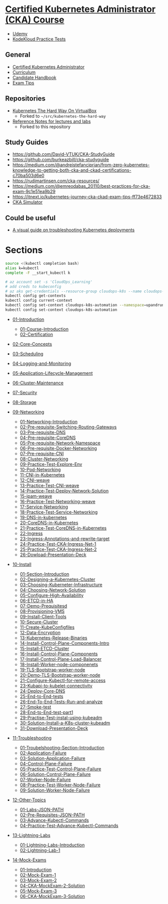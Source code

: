 # [Certified Kubernetes Administrator (CKA) Course](https://www.udemy.com/course/certified-kubernetes-administrator-with-practice-tests/)
* [Udemy](https://www.udemy.com/course/certified-kubernetes-administrator-with-practice-tests/)
* [KodeKloud Practice Tests](https://kodekloud.com/courses/enrolled/675080)

## General
* [Certified Kubernetes Administrator](https://www.cncf.io/certification/cka/)
* [Curriculum](https://github.com/cncf/curriculum)
* [Candidate Handbook](https://docs.linuxfoundation.org/tc-docs/certification/lf-candidate-handbook)
* [Exam Tips](https://docs.linuxfoundation.org/tc-docs/certification/tips-cka-and-ckad)

## Repositories
* [Kubernetes The Hard Way On VirtualBox](https://github.com/mmumshad/kubernetes-the-hard-way)
    * Forked to `~/src/kubernetes-the-hard-way`
* [Reference Notes for lectures and labs](https://github.com/kodekloudhub/certified-kubernetes-administrator-course)
    * Forked to this repository

## Study Guides
* https://github.com/David-VTUK/CKA-StudyGuide
* https://github.com/burkeazbill/cka-studyguide
* https://medium.com/@andreistefanciprian/from-zero-kubernetes-knowledge-to-getting-both-cka-and-ckad-certifications-c70ba503d6e0
* https://rudimartinsen.com/cka-resources/
* https://medium.com/@emreodabas_20110/best-practices-for-cka-exam-9c1e51ea9b29
* https://itnext.io/kubernetes-journey-cka-ckad-exam-tips-ff73e4672833
* [CKA Simulator](https://killer.sh/cka)

## Could be useful
* [A visual guide on troubleshooting Kubernetes deployments](https://learnk8s.io/troubleshooting-deployments)

# Sections

```bash
source <(kubectl completion bash)
alias k=kubectl
complete -F __start_kubectl k
```
```bash
# az account set -s 'CloudOps_Learning'
# add creds to kubeconfig
# az aks get-credentials --resource-group cloudops-k8s --name cloudops-k8s-automation
kubectl config get-contexts
kubectl config current-context
kubectl config set-context cloudops-k8s-automation --namespace=upandrunning
kubectl config set-context cloudops-k8s-automation
```

- [01-Introduction](docs/01-Introduction)
  - [01-Course-Introduction](docs/01-Introduction/01-Course-Introduction.md)
  - [02-Certification](docs/01-Introduction/02-Certification.md)
  
- [02-Core-Concepts](02CoreConcepts.md)
  
- [03-Scheduling](03Scheduling.md)
  
- [04-Logging-and-Monitoring](04LoggingAndMonitoring.md)
  
- [05-Application-Lifecycle-Management](05ApplicationLifecycleManagement.md)
  
- [06-Cluster-Maintenance](06ClusterMaintenance.md)
  
- [07-Security](07Security.md)

- [08-Storage](08Storage.MD)

- [09-Networking](docs/09-Networking) 
  - [01-Networking-Introduction](docs/09-Networking/01-Networking-Introduction.md)
  - [02-Pre-requisite-Switching-Routing-Gateways](docs/09-Networking/02-Pre-requisite-Switching-Routing-Gateways.md)
  - [03-Pre-requisite-DNS](docs/09-Networking/03-Pre-requisite-DNS.md)
  - [04-Pre-requisite-CoreDNS](docs/09-Networking/04-Pre-requisite-CoreDNS.md)
  - [05-Pre-requisite-Network-Namespace](docs/09-Networking/05-Pre-requisite-Network-Namespace.md)
  - [06-Pre-requisite-Docker-Networking](docs/09-Networking/06-Pre-requisite-Docker-Networking.mdd)
  - [07-Pre-requisite-CNI](docs/09-Networking/07-Pre-requisite-CNI.md)
  - [08-Cluster-Networking](docs/09-Networking/08-Cluster-Networking.md)
  - [09-Practice-Test-Explore-Env](docs/09-Networking/09-Practice-Test-Explore-Env.md)
  - [10-Pod-Networking](docs/09-Networking/10-Pod-Networking.md)
  - [11-CNI-in-Kubernetes](docs/09-Networking/11-CNI-in-Kubernetes.md)
  - [12-CNI-weave](docs/09-Networking/12-CNI-weave.md)
  - [13-Practice-Test-CNI-weave](docs/09-Networking/13-Practice-Test-CNI-weave.md)
  - [14-Practice-Test-Deploy-Network-Solution](docs/09-Networking/14-Practice-Test-Deploy-Network-Solution.md)
  - [15-ipam-weave](docs/09-Networking/15-ipam-weave.md)
  - [16-Practice-Test-Networking-weave](docs/09-Networking/16-Practice-Test-Networking-weave.md)
  - [17-Service-Networking](17-Service-Networking.md)
  - [18-Practice-Test-Service-Networking](docs/09-Networking/18-Practice-Test-Service-Networking.md)
  - [19-DNS-in-kubernetes](docs/09-Networking/19-DNS-in-kubernetes.md)
  - [20-CoreDNS-in-Kubernetes](docs/09-Networking/20-CoreDNS-in-Kubernetes.md)
  - [21-Practice-Test-CoreDNS-in-Kubernetes](docs/09-Networking/21-Practice-Test-CoreDNS-in-Kubernetes.md)
  - [22-Ingress](docs/09-Networking/22-Ingress.md)
  - [23-Ingress-Annotations-and-rewrite-target](docs/09-Networking/23-Ingress-Annotations-and-rewrite-target.md)
  - [24-Practice-Test-CKA-Ingress-Net-1](docs/09-Networking/24-Practice-Test-CKA-Ingress-Net-1.md)
  - [25-Practice-Test-CKA-Ingress-Net-2](docs/09-Networking/25-Practice-Test-CKA-Ingress-Net-2.md)
  - [26-Dowload-Presentation-Deck](docs/09-Networking/26-Dowload-Presentation-Deck.md)

- [10-Install](docs/10-Install)  
  - [01-Section-Introduction](docs/10-Install/01-Section-Introduction.md)
  - [02-Designing-a-Kubernetes-Cluster](docs/10-Install/02-Designing-a-Kubernetes-Cluster.md)
  - [03-Choosing-Kuberneter-Infrastructure](docs/10-Install/03-Choosing-Kuberneter-Infrastructure.md)
  - [04-Choosing-Network-Solution](docs/10-Install/04-Choosing-Network-Solution.md)
  - [05-Configure-High-Availability](docs/10-Install/05-Configure-High-Availability.md)
  - [06-ETCD-in-HA](docs/10-Install/06-ETCD-in-HA.md)
  - [07-Demo-Prequisitesd](docs/10-Install/07-Demo-Prequisites.md)
  - [08-Provisioning-VMS](docs/10-Install/08-Provisioning-VMS.md)
  - [09-Install-Client-Tools](docs/10-Install/09-Install-Client-Tools.md)
  - [10-Secure-Cluster](docs/10-Install/10-Secure-Cluster.md)
  - [11-Create-KubeConfigfiles](docs/10-Install/11-Create-KubeConfigfiles.md)
  - [12-Data-Encryption](docs/10-Install/12-Data-Encryption.md)
  - [13-Kubernetes-Release-Binaries](docs/10-Install/13-Kubernetes-Release-Binaries.md)
  - [14-Install-Control-Plane-Components-Intro](docs/10-Install/14-Install-Control-Plane-Components-Intro.md)
  - [15-Install-ETCD-Cluster](docs/10-Install/15-Install-ETCD-Cluster.md)
  - [16-Install-Control-Plane-Components](docs/10-Install/16-Install-Control-Plane-Components.md)
  - [17-Install-Control-Plane-Load-Balancer](docs/10-Install/17-Install-Control-Plane-Load-Balancer.md)
  - [18-Install-Worker-node-componenets](docs/10-Install/18-Install-Worker-node-componenets.md)
  - [19-TLS-Bootstrap-worker-node](docs/10-Install/19-TLS-Bootstrap-worker-node.md)
  - [20-Demo-TLS-Bootstrap-worker-node](docs/10-Install/20-Demo-TLS-Bootstrap-worker-node.md)
  - [21-Configure-Kubectl-for-remote-access](docs/10-Install/22-Provision-Networking.md)
  - [23-Kubapi-to-kubelet-connectivity](docs/10-Install/23-Kubapi-to-kubelet-connectivity.md)
  - [24-Deploy-Core-DNS](docs/10-Install/24-Deploy-Core-DNS.md)
  - [25-End-to-End-tests](docs/10-Install/25-End-to-End-tests.md)
  - [26-End-To-End-Tests-Run-and-analyze](docs/10-Install/26-End-To-End-Tests-Run-and-analyze.md)
  - [27-Smoke-test](docs/10-Install/27-Smoke-test.md)
  - [28-End-to-End-test-part1](docs/10-Install/28-End-to-End-test-part1.md)
  - [29-Practise-Test-instal-using-kubeadm](docs/10-Install/29-Practise-Test-instal-using-kubeadm.md)
  - [30-Solution-Install-a-K8s-cluster-kubeadm](docs/10-Install/30-Solution-Install-a-K8s-cluster-kubeadm.md)
  - [31-Download-Presentation-Deck](docs/10-Install/21-Download-Presentation-Deck.md)

- [11-Troubleshooting](docs/11-Troubleshooting)  
  - [01-Troubelshooting-Section-Introduction](docs/11-Troubleshooting/01-Troubelshooting-Section-Introduction.md)
  - [02-Application-Failure](docs/11-Troubleshooting/02-Application-Failure.md)
  - [03-Solution-Application-Failure](docs/11-Troubleshooting/03-Solution-Application-Failure.md)
  - [04-Control-Plane-Failure](docs/11-Troubleshooting/04-Control-Plane-Failure.md)
  - [05-Practice-Test-Control-Plane-Failure](docs/11-Troubleshooting/05-Practice-Test-Control-Plane-Failure.md)
  - [06-Solution-Control-Plane-Failure](docs/11-Troubleshooting/06-Solution-Control-Plane-Failure.md)
  - [07-Worker-Node-Failure](docs/11-Troubleshooting/07-Worker-Node-Failure.md)
  - [08-Practice-Test-Worker-Node-Failure](docs/11-Troubleshooting/08-Practice-Test-Worker-Node-Failure.md)
  - [09-Solution-Worker-Node-Failure](docs/11-Troubleshooting/09-Solution-Worker-Node-Failure.md)

- [12-Other-Topics](docs/12-Other-Topics)  
  - [01-Labs-JSON-PATH](docs/12-Other-Topics/01-Labs-JSON-PATH.md)
  - [02-Pre-Requisites-JSON-PATH](docs/12-Other-Topics/02-Pre-Requisites-JSON-PATH.md)
  - [03-Advance-Kubectl-Commands](docs/12-Other-Topics/03-Advance-Kubectl-Commands.md)
  - [04-Practice-Test-Advance-Kubectl-Commands](docs/12-Other-Topics/04-Practice-Test-Advance-Kubectl-Commands.md)

- [13-Lightning-Labs](docs/13-Lightning-Labs)  
  - [01-Lightning-Labs-Introduction](docs/13-Lightning-Labs/01-Lightning-Labs-Introduction.md)
  - [02-Lightning-Lab-1](docs/13-Lightning-Labs/02-Lightning-Lab-1.md)
  
- [14-Mock-Exams](docs/14-Mock-Exams)  
  - [01-Introduction](docs/14-Mock-Exams/01-Introduction.md)
  - [02-Mock-Exam-1](docs/14-Mock-Exams/02-Mock-Exam-1.md)
  - [03-Mock-Exam-2](docs/14-Mock-Exams/03-Mock-Exam-2.md)
  - [04-CKA-MockExam-2-Solution](docs/14-Mock-Exams/04-CKA-MockExam-2-Solution.md)
  - [05-Mock-Exam-3](docs/14-Mock-Exams/05-Mock-Exam-3.md)
  - [06-CKA-MockExam-3-Solution](docs/14-Mock-Exams/06-CKA-MockExam-3-Solution.md)
